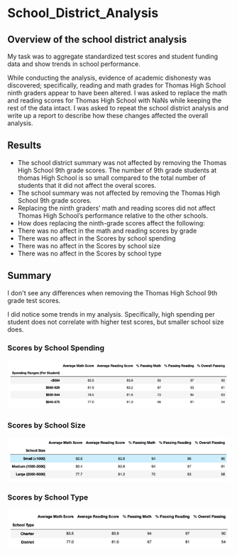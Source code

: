# School_District_Analysis

## Overview of the school district analysis
My task was to aggregate standardized test scores and student funding data and show trends in school performance.

While conducting the analysis, evidence of academic dishonesty was discovered; specifically, reading and math grades for Thomas High School ninth graders appear to have been altered. I was asked to replace the math and reading scores for Thomas High School with NaNs while keeping the rest of the data intact. I was asked to repeat the school district analysis and write up a report to describe how these changes affected the overall analysis.

## Results
- The school district summary was not affected by removing the Thomas High School 9th grade scores. The number of 9th grade students at thomas High School is so small compared to the total number of students that it did not affect the overal scores.
- The school summary was not affected by removing the Thomas High School 9th grade scores. 
- Replacing the ninth graders’ math and reading scores did not affect Thomas High School’s performance relative to the other schools.
- How does replacing the ninth-grade scores affect the following:
- There was no affect in the math and reading scores by grade
- There was no affect in the Scores by school spending
- There was no affect in the Scores by school size
- There was no affect in the Scores by school type

## Summary 

I don't see any differences when removing the Thomas High School 9th grade test scores.

I did notice some trends in my analysis. Specifically, high spending per student does not correlate with higher test scores, but smaller school size does.
 
### Scores by School Spending

![Scores by School Spending](/Resources/scores_by_spending.png)

### Scores by School Size
![Scores by School Spending](/Resources/scores_by_size.png)

### Scores by School Type
![Scores by School Spending](/Resources/scores_by_type.png)

